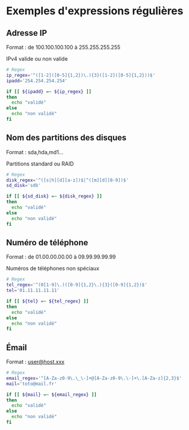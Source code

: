 # Exemples d'expressions régulières

## Adresse IP

Format : de 100.100.100.100 à 255.255.255.255

IPv4 valide ou non valide

```bash
# Regex
ip_regex='^([1-2]([0-5]{1,2})\.){3}([1-2]([0-5]{1,2}))$'
ipadd='254.254.254.254'

if [[ ${ipadd} =~ ${ip_regex} ]]
then
  echo "validé"
else
  echo "non validé"
fi
```
## Nom des partitions des disques

Format : sda,hda,md1...

Partitions standard ou RAID

```bash
# Regex
disk_regex='^([s|h][d][a-z])$|^([m][d][0-9])$'
sd_disk='sdb'

if [[ ${sd_disk} =~ ${disk_regex} ]]
then
  echo "validé"
else
  echo "non validé"
fi
```
## Numéro de téléphone

Format : de 01.00.00.00.00 à 09.99.99.99.99

Numéros de téléphones non spéciaux

```bash
# Regex
tel_regex='^(0[1-9]\.)([0-9]{1,2}\.){3}([0-9]{1,2})$'
tel='01.11.11.11.11'

if [[ ${tel} =~ ${tel_regex} ]]
then
  echo "validé"
else
  echo "non validé"
fi
```
## Émail

Format : user@host.xxx

```bash
# Regex
email_regex='^[A-Za-z0-9\.\_\-]+@[A-Za-z0-9\.\-]+\.[A-Za-z]{2,3}$'
mail='toto@mail.fr'

if [[ ${mail} =~ ${email_regex} ]]
then
  echo "validé"
else
  echo "non validé"
fi
```
